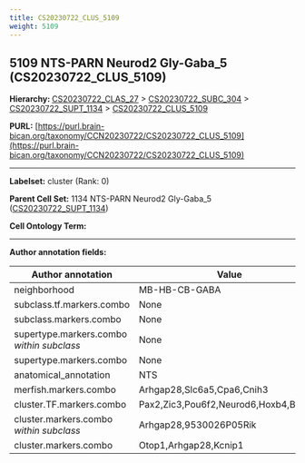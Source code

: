 ```yaml
---
title: CS20230722_CLUS_5109
weight: 5109
---
```

## 5109 NTS-PARN Neurod2 Gly-Gaba_5 (CS20230722_CLUS_5109)
<b>Hierarchy: </b>
[CS20230722_CLAS_27](../CS20230722_CLAS_27) >
[CS20230722_SUBC_304](../CS20230722_SUBC_304) >
[CS20230722_SUPT_1134](../CS20230722_SUPT_1134) >
[CS20230722_CLUS_5109](../CS20230722_CLUS_5109)

**PURL:** [https://purl.brain-bican.org/taxonomy/CCN20230722/CS20230722_CLUS_5109](https://purl.brain-bican.org/taxonomy/CCN20230722/CS20230722_CLUS_5109)

---


**Labelset:** cluster (Rank: 0)

**Parent Cell Set:** 1134 NTS-PARN Neurod2 Gly-Gaba_5 ([CS20230722_SUPT_1134](../CS20230722_SUPT_1134))



**Cell Ontology Term:** 

[MARKER GENES.]: #


---

[TRANSFERRED ANNOTATIONS.]: #


[AUTHOR ANNOTATION FIELDS.]: #


**Author annotation fields:**

| Author annotation | Value |
|-------------------|-------|
|neighborhood|MB-HB-CB-GABA|
|subclass.tf.markers.combo|None|
|subclass.markers.combo|None|
|supertype.markers.combo _within subclass_|None|
|supertype.markers.combo|None|
|anatomical_annotation|NTS|
|merfish.markers.combo|Arhgap28,Slc6a5,Cpa6,Cnih3|
|cluster.TF.markers.combo|Pax2,Zic3,Pou6f2,Neurod6,Hoxb4,Bcl11b|
|cluster.markers.combo _within subclass_|Arhgap28,9530026P05Rik|
|cluster.markers.combo|Otop1,Arhgap28,Kcnip1|
